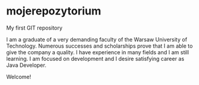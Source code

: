 # mojerepozytorium
My first GIT repository

I am a graduate of a very demanding faculty of the Warsaw University of Technology.
Numerous successes and scholarships prove that I am able to give the company a quality.
I have experience in many fields and I am still learning. 
I am focused on development and I desire satisfying career as Java Developer.

Welcome!

